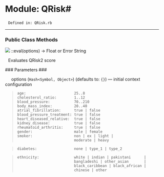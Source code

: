 # Module: QRisk#
        `Defined in: QRisk.rb`

---
### Public Class Methods ###
![](http://ruby-doc.org/images/brick.png) ::eval(options) → Float or Error String

        Evaluates QRisk2 score
  
###   Parameters ###
  
                options (`Hash<Symbol, Object>`) (defaults to: `{}`) — initial context configuration
> `age:                      25..8  `  
> `cholesterol_ratio:        1..12  `  
> `blood_pressure:           70..210`  
> `body_mass_index:          20..40 `  
> `atrial_fibrillation:      true | false`  
> `blood_pressure_treatment: true | false`  
> `heart_diseased_relative:  true | false`  
> `kidney_disease:           true | false`  
> `rheumatoid_arthritis:     true | false`  
> `gender:                   male | female`  
> `smoker:                   non | ex | light |`  
> `                          moderate | heavy  `  

> `diabetes:                 none | type_1 | type_2`  

> `ethnicity:                white | indian | pakistani      |`  
> `                          bangladeshi | other_asian       |`  
> `                          black_caribbean | black_african |`  
> `                          chinese | other                  `  

